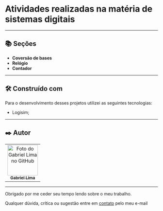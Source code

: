 # Atividades realizadas na matéria de sistemas digitais

---
## 📚 Seções
- **Coversão de bases**
- **Relógio**
- **Contador**

---

## 🛠️ Construído com
Para o desenvolvimento desses projetos utilizei as seguintes tecnologias:
- Logisim;

---
## ✒️ Autor

<table>
  <tr>
    <td align="center">
      <a href="https://github.com/Gabriellimmaa">
        <img src="https://avatars3.githubusercontent.com/u/42157830" width="100px;" alt="Foto do Gabriel Lima no GitHub"/><br>
        <sub>
          <b>Gabriel Lima</b>
        </sub>
      </a>
    </td>
  </tr>
</table>

---

Obrigado por me ceder seu tempo lendo sobre o meu trabalho.

Qualquer dúvida, crítica ou sugestão entre em <a href="mailto:gabriellimamoraes@gmail.com/">contato</a> pelo meu e-mail

